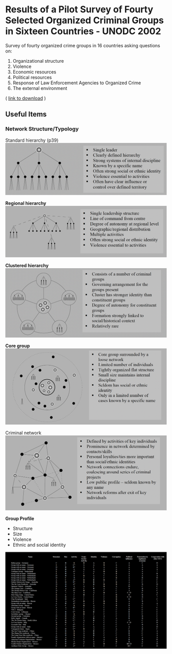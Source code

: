 # Results of a Pilot Survey of Fourty Selected Organized Criminal Groups in Sixteen Countries - UNODC 2002

Survey of fourty organized crime groups in 16 countries asking questions on:
1. Organizational structure
2. Violence
3. Economic resources
4. Political resources
5. Response of Law Enforcement Agencies to Organized Crime
6. The external environment

( [link to download](https://www.unodc.org/pdf/crime/publications/Pilot_survey.pdf) )

## Useful Items

### Network Structure/Typology
Standard hierarchy (p39)
![standard_heirarchy](../assets/standard_heirarchy.png)

**Regional hierarchy**
![regional_heirarchy](../assets/regional_heirarchy.png)

**Clustered hierarchy**
![clustered_heirarchary](../assets/clustered_heirarchary.png)

**Core group**
![core_group](../assets/core_group.png)

Criminal network
![criminal_network](../assets/criminal_network.png)


**Group Profile**
  - Structure
  - Size
  - Violence
  - Ethnic and social identity

![table of gang attributes](../assets/unodc_table.png)